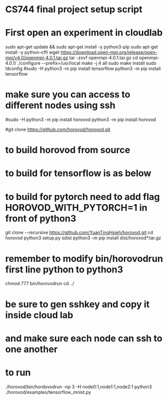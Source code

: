 # CS744 final project setup script

# First open an experiment in cloudlab

sudo apt-get update && sudo apt-get install -y python3-pip
sudo apt-get install -y python-cffi
wget https://download.open-mpi.org/release/open-mpi/v4.0/openmpi-4.0.1.tar.gz
tar -zxvf openmpi-4.0.1.tar.gz
cd openmpi-4.0.1/
./configure --prefix=/usr/local
make -j 4 all 
sudo make install
sudo ldconfig
#sudo -H python3 -m pip install tensorflow
python3 -m pip install tensorflow

# make sure you can access to different nodes using ssh

#sudo -H python3 -m pip install horovod
python3 -m pip install horovod

#git clone https://github.com/horovod/horovod.git

# to build horovod from source
# to build for tensorflow is as below
# to build for pytorch need to add flag HOROVOD_WITH_PYTORCH=1 in front of python3
git clone --recursive https://github.com/YuanTingHsieh/horovod.git
cd horovod
python3 setup.py sdist
python3 -m pip install dist/horovod*.tar.gz
# remember to modify bin/horovodrun first line python to python3
chmod 777 bin/horovodrun
cd ../

# be sure to gen sshkey and copy it inside cloud lab
# and make sure each node can ssh to one another

# to run
./horovod/bin/hordovodrun -np 3 -H node0:1,node1:1,node2:1 python3 ./horovod/examples/tensorflow_mnist.py
